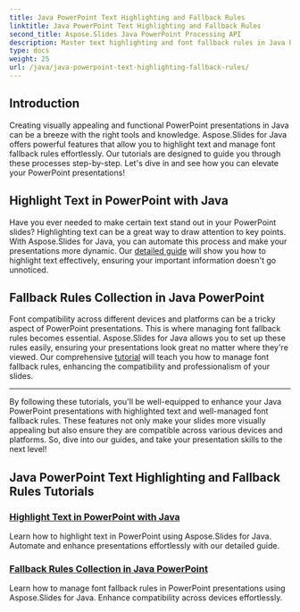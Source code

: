 ```yaml
---
title: Java PowerPoint Text Highlighting and Fallback Rules
linktitle: Java PowerPoint Text Highlighting and Fallback Rules
second_title: Aspose.Slides Java PowerPoint Processing API
description: Master text highlighting and font fallback rules in Java PowerPoint with Aspose.Slides. Follow our tutorials to enhance and automate your presentations seamlessly.
type: docs
weight: 25
url: /java/java-powerpoint-text-highlighting-fallback-rules/
---
```


## Introduction

Creating visually appealing and functional PowerPoint presentations in Java can be a breeze with the right tools and knowledge. Aspose.Slides for Java offers powerful features that allow you to highlight text and manage font fallback rules effortlessly. Our tutorials are designed to guide you through these processes step-by-step. Let's dive in and see how you can elevate your PowerPoint presentations!

## Highlight Text in PowerPoint with Java
Have you ever needed to make certain text stand out in your PowerPoint slides? Highlighting text can be a great way to draw attention to key points. With Aspose.Slides for Java, you can automate this process and make your presentations more dynamic. Our [detailed guide](./highlight-text-powerpoint-java/) will show you how to highlight text effectively, ensuring your important information doesn't go unnoticed.

## Fallback Rules Collection in Java PowerPoint
Font compatibility across different devices and platforms can be a tricky aspect of PowerPoint presentations. This is where managing font fallback rules becomes essential. Aspose.Slides for Java allows you to set up these rules easily, ensuring your presentations look great no matter where they're viewed. Our comprehensive [tutorial](./fallback-rules-collection-java-powerpoint/) will teach you how to manage font fallback rules, enhancing the compatibility and professionalism of your slides.

---

By following these tutorials, you'll be well-equipped to enhance your Java PowerPoint presentations with highlighted text and well-managed font fallback rules. These features not only make your slides more visually appealing but also ensure they are compatible across various devices and platforms. So, dive into our guides, and take your presentation skills to the next level!
## Java PowerPoint Text Highlighting and Fallback Rules Tutorials
### [Highlight Text in PowerPoint with Java](./highlight-text-powerpoint-java/)
Learn how to highlight text in PowerPoint using Aspose.Slides for Java. Automate and enhance presentations effortlessly with our detailed guide.
### [Fallback Rules Collection in Java PowerPoint](./fallback-rules-collection-java-powerpoint/)
Learn how to manage font fallback rules in PowerPoint presentations using Aspose.Slides for Java. Enhance compatibility across devices effortlessly.